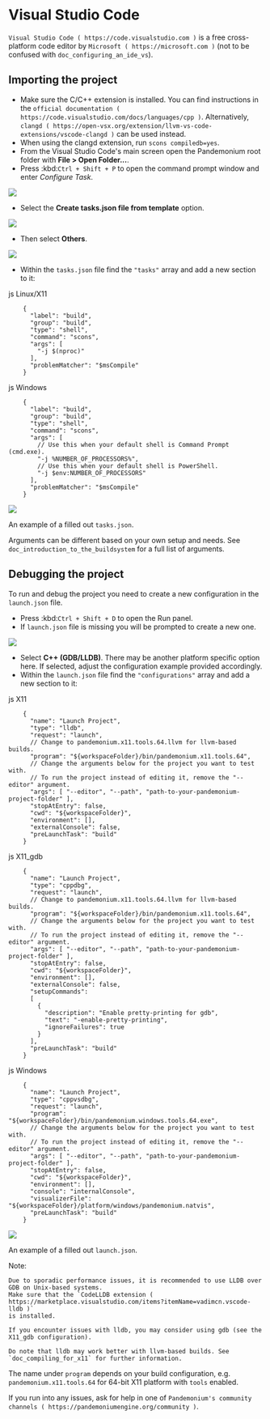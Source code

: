 

# Visual Studio Code

`Visual Studio Code ( https://code.visualstudio.com )` is a free cross-platform code editor
by `Microsoft ( https://microsoft.com )` (not to be confused with `doc_configuring_an_ide_vs`).

## Importing the project

- Make sure the C/C++ extension is installed. You can find instructions in
  the `official documentation ( https://code.visualstudio.com/docs/languages/cpp )`.
  Alternatively, `clangd ( https://open-vsx.org/extension/llvm-vs-code-extensions/vscode-clangd )`
  can be used instead.
- When using the clangd extension, run `scons compiledb=yes`.
- From the Visual Studio Code's main screen open the Pandemonium root folder with
  **File > Open Folder...**.
- Press :kbd:`Ctrl + Shift + P` to open the command prompt window and enter *Configure Task*.

![](img/vscode_configure_task.png)

- Select the **Create tasks.json file from template** option.

![](img/vscode_create_tasksjson.png)

- Then select **Others**.

![](img/vscode_create_tasksjson_others.png)

- Within the `tasks.json` file find the `"tasks"` array and add a new section to it:

js Linux/X11

```
    {
      "label": "build",
      "group": "build",
      "type": "shell",
      "command": "scons",
      "args": [
        "-j $(nproc)"
      ],
      "problemMatcher": "$msCompile"
    }
```

js Windows

```
    {
      "label": "build",
      "group": "build",
      "type": "shell",
      "command": "scons",
      "args": [
        // Use this when your default shell is Command Prompt (cmd.exe).
        "-j %NUMBER_OF_PROCESSORS%",
        // Use this when your default shell is PowerShell.
        "-j $env:NUMBER_OF_PROCESSORS"
      ],
      "problemMatcher": "$msCompile"
    }
```

![](img/vscode_3_tasks.json.png)

An example of a filled out `tasks.json`.

Arguments can be different based on your own setup and needs. See
`doc_introduction_to_the_buildsystem` for a full list of arguments.

## Debugging the project

To run and debug the project you need to create a new configuration in the `launch.json` file.

- Press :kbd:`Ctrl + Shift + D` to open the Run panel.
- If `launch.json` file is missing you will be prompted to create a new one.

![](img/vscode_1_create_launch.json.png)

- Select **C++ (GDB/LLDB)**. There may be another platform specific option here. If selected,
  adjust the configuration example provided accordingly.
- Within the `launch.json` file find the `"configurations"` array and add a new section to it:

js X11

```
    {
      "name": "Launch Project",
      "type": "lldb",
      "request": "launch",
      // Change to pandemonium.x11.tools.64.llvm for llvm-based builds.
      "program": "${workspaceFolder}/bin/pandemonium.x11.tools.64",
      // Change the arguments below for the project you want to test with.
      // To run the project instead of editing it, remove the "--editor" argument.
      "args": [ "--editor", "--path", "path-to-your-pandemonium-project-folder" ],
      "stopAtEntry": false,
      "cwd": "${workspaceFolder}",
      "environment": [],
      "externalConsole": false,
      "preLaunchTask": "build"
    }

```

js X11_gdb

```
    {
      "name": "Launch Project",
      "type": "cppdbg",
      "request": "launch",
      // Change to pandemonium.x11.tools.64.llvm for llvm-based builds.
      "program": "${workspaceFolder}/bin/pandemonium.x11.tools.64",
      // Change the arguments below for the project you want to test with.
      // To run the project instead of editing it, remove the "--editor" argument.
      "args": [ "--editor", "--path", "path-to-your-pandemonium-project-folder" ],
      "stopAtEntry": false,
      "cwd": "${workspaceFolder}",
      "environment": [],
      "externalConsole": false,
      "setupCommands":
      [
        {
          "description": "Enable pretty-printing for gdb",
          "text": "-enable-pretty-printing",
          "ignoreFailures": true
        }
      ],
      "preLaunchTask": "build"
    }
```

js Windows

```
    {
      "name": "Launch Project",
      "type": "cppvsdbg",
      "request": "launch",
      "program": "${workspaceFolder}/bin/pandemonium.windows.tools.64.exe",
      // Change the arguments below for the project you want to test with.
      // To run the project instead of editing it, remove the "--editor" argument.
      "args": [ "--editor", "--path", "path-to-your-pandemonium-project-folder" ],
      "stopAtEntry": false,
      "cwd": "${workspaceFolder}",
      "environment": [],
      "console": "internalConsole",
      "visualizerFile": "${workspaceFolder}/platform/windows/pandemonium.natvis",
      "preLaunchTask": "build"
    }
```

![](img/vscode_2_launch.json.png)

   An example of a filled out `launch.json`.


Note:


    Due to sporadic performance issues, it is recommended to use LLDB over GDB on Unix-based systems.
    Make sure that the `CodeLLDB extension ( https://marketplace.visualstudio.com/items?itemName=vadimcn.vscode-lldb )`
    is installed.

    If you encounter issues with lldb, you may consider using gdb (see the X11_gdb configuration).

    Do note that lldb may work better with llvm-based builds. See `doc_compiling_for_x11` for further information.

The name under `program` depends on your build configuration,
e.g. `pandemonium.x11.tools.64` for 64-bit X11 platform with `tools` enabled.

If you run into any issues, ask for help in one of
`Pandemonium's community channels ( https://pandemoniumengine.org/community )`.
